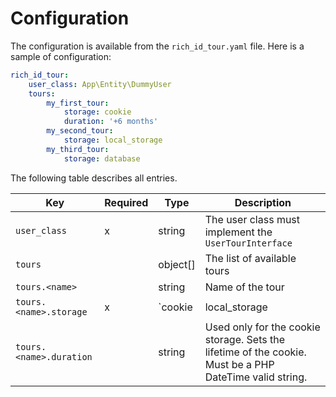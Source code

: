 # Configuration

The configuration is available from the `rich_id_tour.yaml` file. Here is a sample of configuration:

```yaml
rich_id_tour:
    user_class: App\Entity\DummyUser
    tours:
        my_first_tour:
            storage: cookie
            duration: '+6 months'
        my_second_tour:
            storage: local_storage
        my_third_tour:
            storage: database
```

The following table describes all entries.

| Key                     | Required | Type                            | Description                                                                                             |
| ---                     | ---      | ---                             | ---                                                                                                     |
| `user_class`            | x        | string                          | The user class must implement the `UserTourInterface`                                                   |
| `tours`                 |          | object[]                        | The list of available tours                                                                             |
| `tours.<name>`          |          | string                          | Name of the tour                                                                                        |
| `tours.<name>.storage`  |  x       | `cookie|local_storage|database` | The method used to store if the user saw the tour                                                       |
| `tours.<name>.duration` |          | string                          | Used only for the cookie storage. Sets the lifetime of the cookie. Must be a PHP DateTime valid string. |

